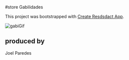 #store Gabilidades

This project was bootstrapped with [Create Resdsdact App](https://github.com/facebook/create-react-app).

![gabiGif](https://user-images.githubusercontent.com/55806869/152850387-07a59376-66ed-4cc1-a6c1-5fafc804a7fd.gif)

## produced by

Joel Paredes
